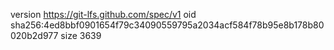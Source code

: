 version https://git-lfs.github.com/spec/v1
oid sha256:4ed8bbf0901654f79c34090559795a2034acf584f78b95e8b178b80020b2d977
size 3639
